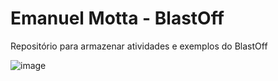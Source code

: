 # Emanuel Motta - BlastOff

Repositório para armazenar atividades e exemplos do BlastOff


![image](https://user-images.githubusercontent.com/95883881/146017064-642b12f4-8951-4316-bc17-e7eac8fb0197.png)


